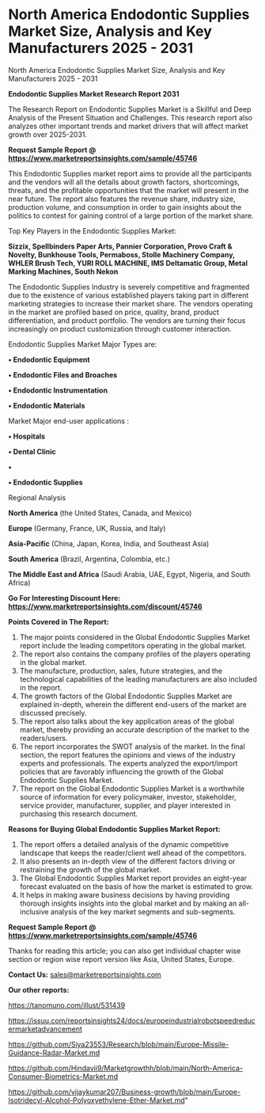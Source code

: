 # North America Endodontic Supplies Market Size, Analysis and Key Manufacturers 2025 - 2031
North America Endodontic Supplies Market Size, Analysis and Key Manufacturers 2025 - 2031

<strong>Endodontic Supplies Market Research Report 2031</strong>

The Research Report on Endodontic Supplies Market is a Skillful and Deep Analysis of the Present Situation and Challenges. This research report also analyzes other important trends and market drivers that will affect market growth over 2025-2031.

<strong>Request Sample Report @ <a href=https://www.marketreportsinsights.com/sample/45746>https://www.marketreportsinsights.com/sample/45746</a></strong>

This Endodontic Supplies market report aims to provide all the participants and the vendors will all the details about growth factors, shortcomings, threats, and the profitable opportunities that the market will present in the near future. The report also features the revenue share, industry size, production volume, and consumption in order to gain insights about the politics to contest for gaining control of a large portion of the market share.

Top Key Players in the Endodontic Supplies Market:

<strong>Sizzix, Spellbinders Paper Arts, Pannier Corporation, Provo Craft & Novelty, Bunkhouse Tools, Permaboss, Stolle Machinery Company, WHLER Brush Tech, YURI ROLL MACHINE, IMS Deltamatic Group, Metal Marking Machines, South Nekon</strong>

The Endodontic Supplies Industry is severely competitive and fragmented due to the existence of various established players taking part in different marketing strategies to increase their market share. The vendors operating in the market are profiled based on price, quality, brand, product differentiation, and product portfolio. The vendors are turning their focus increasingly on product customization through customer interaction.

Endodontic Supplies Market Major Types are:

<strong>•  Endodontic Equipment

•  Endodontic Files and Broaches

•  Endodontic Instrumentation

•  Endodontic Materials</strong>

Market Major end-user applications :

<strong>•  Hospitals

•  Dental Clinic

•  

•  Endodontic Supplies</strong>

Regional Analysis

</u><strong><b>North America</b></strong> (the United States, Canada, and Mexico)

<strong><b>Europe </b></strong>(Germany, France, UK, Russia, and Italy)

<strong><b>Asia-Pacific</b></strong> (China, Japan, Korea, India, and Southeast Asia)

<strong><b>South America</b></strong> (Brazil, Argentina, Colombia, etc.)

<strong><b>The Middle East and Africa</b></strong> (Saudi Arabia, UAE, Egypt, Nigeria, and South Africa)

<strong>Go For Interesting Discount Here: <a href=https://www.marketreportsinsights.com/discount/45746>https://www.marketreportsinsights.com/discount/45746</a></strong>

<strong>Points Covered in The Report:</strong>
<ol>
  <li>The major points considered in the Global Endodontic Supplies Market report include the leading competitors operating in the global market.</li>
  <li>The report also contains the company profiles of the players operating in the global market.</li>
  <li>The manufacture, production, sales, future strategies, and the technological capabilities of the leading manufacturers are also included in the report.</li>
  <li>The growth factors of the Global Endodontic Supplies Market are explained in-depth, wherein the different end-users of the market are discussed precisely.</li>
  <li>The report also talks about the key application areas of the global market, thereby providing an accurate description of the market to the readers/users.</li>
  <li>The report incorporates the SWOT analysis of the market. In the final section, the report features the opinions and views of the industry experts and professionals. The experts analyzed the export/import policies that are favorably influencing the growth of the Global Endodontic Supplies Market.</li>
  <li>The report on the Global Endodontic Supplies Market is a worthwhile source of information for every policymaker, investor, stakeholder, service provider, manufacturer, supplier, and player interested in purchasing this research document.</li>
</ol>
<strong>Reasons for Buying Global Endodontic Supplies Market Report:</strong>

<ol>
  <li>The report offers a detailed analysis of the dynamic competitive landscape that keeps the reader/client well ahead of the competitors.</li>
  <li>It also presents an in-depth view of the different factors driving or restraining the growth of the global market.</li>
  <li>The Global Endodontic Supplies Market report provides an eight-year forecast evaluated on the basis of how the market is estimated to grow.</li>
  <li>It helps in making aware business decisions by having providing thorough insights insights into the global market and by making an all-inclusive analysis of the key market segments and sub-segments.</li>
</ol>
<strong>Request Sample Report @ <a href=https://www.marketreportsinsights.com/sample/45746>https://www.marketreportsinsights.com/sample/45746</a></strong>


Thanks for reading this article; you can also get individual chapter wise section or region wise report version like Asia, United States, Europe.

<strong>Contact Us:</strong>
sales@marketreportsinsights.com

<strong>Our other reports:</strong>

<a href=https://tanomuno.com/illust/531439>https://tanomuno.com/illust/531439</a>

<a href=https://issuu.com/reportsinsights24/docs/europeindustrialrobotspeedreducermarketadvancement>https://issuu.com/reportsinsights24/docs/europeindustrialrobotspeedreducermarketadvancement</a>

<a href=https://github.com/Siya23553/Research/blob/main/Europe-Missile-Guidance-Radar-Market.md>https://github.com/Siya23553/Research/blob/main/Europe-Missile-Guidance-Radar-Market.md</a>

<a href=https://github.com/Hindavii9/Marketgrowthh/blob/main/North-America-Consumer-Biometrics-Market.md>https://github.com/Hindavii9/Marketgrowthh/blob/main/North-America-Consumer-Biometrics-Market.md</a>

<a href=https://github.com/vijaykumar207/Business-growth/blob/main/Europe-Isotridecyl-Alcohol-Polyoxyethylene-Ether-Market.md>https://github.com/vijaykumar207/Business-growth/blob/main/Europe-Isotridecyl-Alcohol-Polyoxyethylene-Ether-Market.md</a>"
